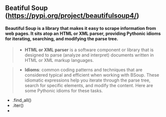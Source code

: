 ## Beatiful Soup (https://pypi.org/project/beautifulsoup4/)

#### Beautiful Soup is a library that makes it easy to scrape information from web pages. It sits atop an HTML or XML parser, providing Pythonic idioms for iterating, searching, and modifying the parse tree.

> - **HTML or XML parser** is a software component or library that is designed to parse (analyze and interpret) documents written in HTML or XML markup
languages.

> - **Idioms**: common coding patterns and techniques that are considered typical and efficient when working with BSoup. These idiomatic
expressions help you iterate through the parse tree, search for specific elements, and modify the content. Here are some Pythonic idioms for these
tasks.  
- .find_all()
- .iter()
- 
